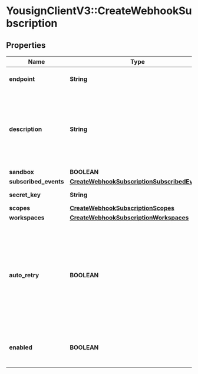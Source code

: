 # YousignClientV3::CreateWebhookSubscription

## Properties
Name | Type | Description | Notes
------------ | ------------- | ------------- | -------------
**endpoint** | **String** | Https target URL of the webhook | 
**description** | **String** | Short description of the webhook. This property cannot start or end with whitespace, does not allow HTML tags, URL or email. | 
**sandbox** | **BOOLEAN** |  | 
**subscribed_events** | [**CreateWebhookSubscriptionSubscribedEvents**](CreateWebhookSubscriptionSubscribedEvents.md) |  | 
**secret_key** | **String** | Autogenerated 32 bytes key | [optional] 
**scopes** | [**CreateWebhookSubscriptionScopes**](CreateWebhookSubscriptionScopes.md) |  | 
**workspaces** | [**CreateWebhookSubscriptionWorkspaces**](CreateWebhookSubscriptionWorkspaces.md) |  | [optional] 
**auto_retry** | **BOOLEAN** | If a Webhook request fails for any reason, Yousign will retry the request 8 times using a back-off mechanism after: 2, 6, 30, 60, 300, 1080, 1440, 2880 min | 
**enabled** | **BOOLEAN** | Choose whether the webhook is enabled or not. | 

